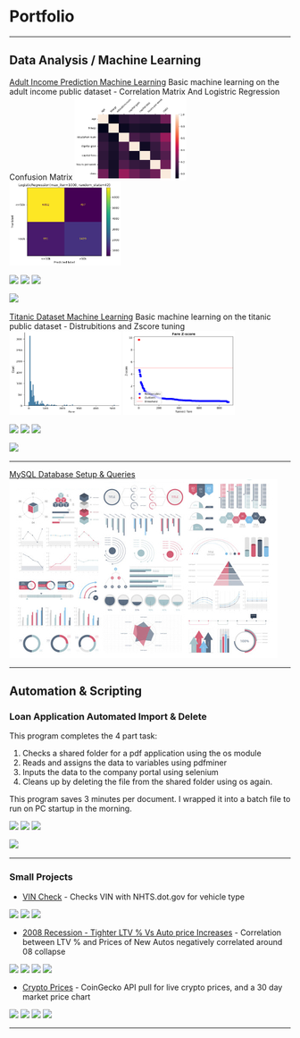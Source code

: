 # Portfolio

---

## Data Analysis / Machine Learning

[Adult Income Prediction Machine Learning](https://J-Pitts.github.io)
Basic machine learning on the adult income public dataset - Correlation Matrix And Logistric Regression Confusion Matrix
<img src="images/CorrelationMatrix.png?" width="200" height="150"/> <img src="images/LogisticRegressionConfusionMatrix.png?" width="200" height="150"/>

[![](https://img.shields.io/badge/Python-white?logo=Python)](#) [![](https://img.shields.io/badge/pdfminer-white?logo=Python)](#) [![](https://img.shields.io/badge/Selenium-white?logo=Selenium)](#)

[![](https://colab.research.google.com/assets/colab-badge.svg)](https://colab.research.google.com/github/J-Pitts/J-Pitts.github.io/blob/master/AdultIncomePrediction.ipynb)

[Titanic Dataset Machine Learning](https://J-Pitts.github.io)
Basic machine learning on the titanic public dataset - Distrubitions and Zscore tuning
<img src="images/FareDistribution.png?" width="200" height="150"/> <img src="images/FareZScore.png?" width="200" height="150"/>

[![](https://img.shields.io/badge/Python-white?logo=Python)](#) [![](https://img.shields.io/badge/pdfminer-white?logo=Python)](#) [![](https://img.shields.io/badge/Selenium-white?logo=Selenium)](#)

[![](https://colab.research.google.com/assets/colab-badge.svg)](https://colab.research.google.com/github/J-Pitts/J-Pitts.github.io/blob/master/TitanicML.ipynb)



---
[MySQL Database Setup & Queries](/pdf/sample_presentation.pdf)
<img src="images/dummy_thumbnail.jpg?raw=true"/>




---
## Automation & Scripting

### Loan Application Automated Import & Delete

This program completes the 4 part task:
 1. Checks a shared folder for a pdf application using the os module
 2. Reads and assigns the data to variables using pdfminer
 3. Inputs the data to the company portal using selenium
 4. Cleans up by deleting the file from the shared folder using os again.
 
This program saves 3 minutes per document. I wrapped it into a batch file to run on PC startup in the morning.

[![](https://img.shields.io/badge/Python-white?logo=Python)](#) [![](https://img.shields.io/badge/pdfminer-white?logo=Python)](#) [![](https://img.shields.io/badge/Selenium-white?logo=Selenium)](#)

[![](https://colab.research.google.com/assets/colab-badge.svg)](https://colab.research.google.com/github/J-Pitts/J-Pitts.github.io/blob/master/AutoImportPDF.ipynb)


---

### Small Projects

- [VIN Check](https://colab.research.google.com/github/J-Pitts/J-Pitts.github.io/blob/master/VIN_Check.ipynb) - Checks VIN with NHTS.dot.gov for vehicle type 

[![](https://img.shields.io/badge/Python-white?logo=Python)](#) [![](https://img.shields.io/badge/tkinter-white?logo=Python)](#) [![](https://img.shields.io/badge/BeautifulSoup-white?logo=Python)](#)

- [2008 Recession - Tighter LTV % Vs Auto price Increases](https://colab.research.google.com/github/J-Pitts/J-Pitts.github.io/blob/master/Copy_of_08CrisisLTVCarPrices.ipynb) - Correlation between LTV % and Prices of New Autos negatively correlated around 08 collapse

[![](https://img.shields.io/badge/Python-white?logo=Python)](#) [![](https://img.shields.io/badge/NumPy-lightgrey?logo=NumPy)](#) [![](https://img.shields.io/badge/pandas-lightgrey?logo=pandas)](#) [![](https://img.shields.io/badge/matplotlib-white?logo=Python)](#)


- [Crypto Prices](https://colab.research.google.com/github/J-Pitts/J-Pitts.github.io/blob/master/CryptoTracker.ipynb) - CoinGecko API pull for live crypto prices, and a 30 day market price chart

[![](https://img.shields.io/badge/Python-white?logo=Python)](#) [![](https://img.shields.io/badge/seaborn-white?logo=Python)](#) [![](https://img.shields.io/badge/pandas-lightgrey?logo=pandas)](#) [![](https://img.shields.io/badge/matplotlib-white?logo=Python)](#)

---

